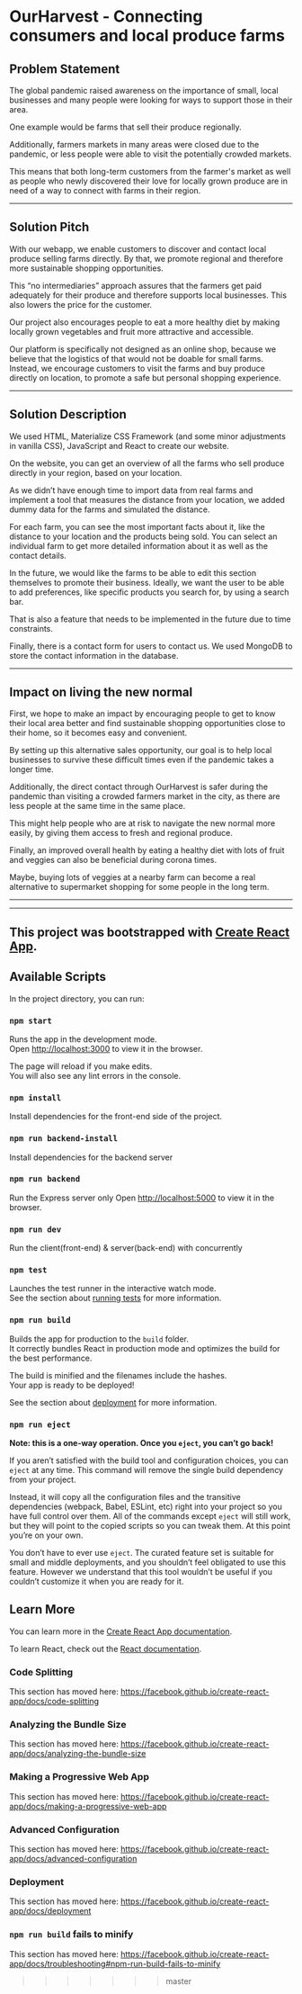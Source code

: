 # OurHarvest - Connecting consumers and local produce farms
 
## Problem Statement
The global pandemic raised awareness on the importance of small, local businesses and many people were looking for ways to support those in their area. 

One example would be farms that sell their produce regionally. 

Additionally, farmers markets in many areas were closed due to the pandemic, or less people were able to visit the potentially crowded markets. 

This means that both long-term customers from the farmer's market as well as people who newly discovered their love for locally grown produce are in need of a way to connect with farms in their region.

---

## Solution Pitch
With our webapp, we enable customers to discover and contact local produce selling farms directly. By that, we promote regional and therefore more sustainable shopping opportunities.

This “no intermediaries” approach assures that the farmers get paid adequately for their produce and therefore supports local businesses. This also lowers the price for the customer.

Our project also encourages people to eat a more healthy diet by making locally grown vegetables and fruit more attractive and accessible. 

Our platform is specifically not designed as an online shop, because we believe that the logistics of that would not be doable for small farms. Instead, we encourage customers to visit the farms and buy produce directly on location, to promote a safe but personal shopping experience.

---

## Solution Description
We used HTML, Materialize CSS Framework (and some minor adjustments in vanilla CSS), JavaScript and React to create our website. 

On the website, you can get an overview of all the farms who sell produce directly in your region, based on your location. 

As we didn’t have enough time to import data from real farms and implement a tool that measures the distance from your location, we added dummy data for the farms and simulated the distance. 

For each farm, you can see the most important facts about it, like the distance to your location and the products being sold. You can select an individual farm to get more detailed information about it as well as the contact details. 

In the future, we would like the farms to be able to edit this section themselves to promote their business. Ideally, we want the user to be able to add preferences, like specific products you search for, by using a search bar. 

That is also a feature that needs to be implemented in the future due to time constraints. 

Finally, there is a contact form for users to contact us. We used MongoDB to store the contact information in the database.

---

## Impact on living the new normal
First, we hope to make an impact by encouraging people to get to know their local area better and find sustainable shopping opportunities close to their home, so it becomes easy and convenient. 

By setting up this alternative sales opportunity, our goal is to help local businesses to survive these difficult times even if the pandemic takes a longer time. 

Additionally, the direct contact through OurHarvest is safer during the pandemic than visiting a crowded farmers market in the city, as there are less people at the same time in the same place. 

This might help people who are at risk to navigate the new normal more easily, by giving them access to fresh and regional produce. 

Finally, an improved overall health by eating a healthy diet with lots of fruit and veggies can also be beneficial during corona times. 

Maybe, buying lots of veggies at a nearby farm can become a real alternative to supermarket shopping for some people in the long term.

---
---

## This project was bootstrapped with [Create React App](https://github.com/facebook/create-react-app).

## Available Scripts

In the project directory, you can run:

### `npm start`

Runs the app in the development mode.<br />
Open [http://localhost:3000](http://localhost:3000) to view it in the browser.

The page will reload if you make edits.<br />
You will also see any lint errors in the console.

### `npm install`

Install dependencies for the front-end side of the project.

### `npm run backend-install`

Install dependencies for the backend server

### `npm run backend`

Run the Express server only
Open [http://localhost:5000](http://localhost:5000) to view it in the browser.

### `npm run dev`

Run the client(front-end) & server(back-end) with concurrently

### `npm test`

Launches the test runner in the interactive watch mode.<br />
See the section about [running tests](https://facebook.github.io/create-react-app/docs/running-tests) for more information.

### `npm run build`

Builds the app for production to the `build` folder.<br />
It correctly bundles React in production mode and optimizes the build for the best performance.

The build is minified and the filenames include the hashes.<br />
Your app is ready to be deployed!

See the section about [deployment](https://facebook.github.io/create-react-app/docs/deployment) for more information.

### `npm run eject`

**Note: this is a one-way operation. Once you `eject`, you can’t go back!**

If you aren’t satisfied with the build tool and configuration choices, you can `eject` at any time. This command will remove the single build dependency from your project.

Instead, it will copy all the configuration files and the transitive dependencies (webpack, Babel, ESLint, etc) right into your project so you have full control over them. All of the commands except `eject` will still work, but they will point to the copied scripts so you can tweak them. At this point you’re on your own.

You don’t have to ever use `eject`. The curated feature set is suitable for small and middle deployments, and you shouldn’t feel obligated to use this feature. However we understand that this tool wouldn’t be useful if you couldn’t customize it when you are ready for it.

## Learn More

You can learn more in the [Create React App documentation](https://facebook.github.io/create-react-app/docs/getting-started).

To learn React, check out the [React documentation](https://reactjs.org/).

### Code Splitting

This section has moved here: https://facebook.github.io/create-react-app/docs/code-splitting

### Analyzing the Bundle Size

This section has moved here: https://facebook.github.io/create-react-app/docs/analyzing-the-bundle-size

### Making a Progressive Web App

This section has moved here: https://facebook.github.io/create-react-app/docs/making-a-progressive-web-app

### Advanced Configuration

This section has moved here: https://facebook.github.io/create-react-app/docs/advanced-configuration

### Deployment

This section has moved here: https://facebook.github.io/create-react-app/docs/deployment

### `npm run build` fails to minify

This section has moved here: https://facebook.github.io/create-react-app/docs/troubleshooting#npm-run-build-fails-to-minify

> > > > > > > master
